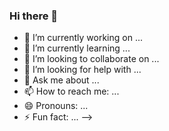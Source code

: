 ### Hi there 👋

<!--
**yigitsr/yigitsr** is a ✨ _special_ ✨ repository because its `README.md` (this file) appears on your GitHub profile.


-->

- 🔭 I’m currently working on ...
- 🌱 I’m currently learning ...
- 👯 I’m looking to collaborate on ...
- 🤔 I’m looking for help with ...
- 💬 Ask me about ...
- 📫 How to reach me: ...
- 😄 Pronouns: ...
- ⚡ Fun fact: ...
-->
